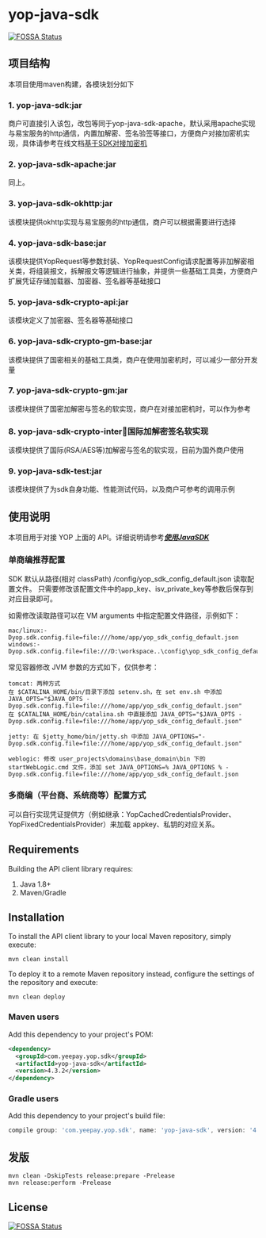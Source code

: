 # yop-java-sdk
[![FOSSA Status](https://app.fossa.com/api/projects/git%2Bgithub.com%2Fyop-platform%2Fyop-java-sdk.svg?type=shield)](https://app.fossa.com/projects/git%2Bgithub.com%2Fyop-platform%2Fyop-java-sdk?ref=badge_shield)

## 项目结构

本项目使用maven构建，各模块划分如下

### 1. yop-java-sdk:jar

商户可直接引入该包，改包等同于yop-java-sdk-apache，默认采用apache实现与易宝服务的http通信，内置加解密、签名验签等接口，方便商户对接加密机实现，具体请参考在线文档[基于SDK对接加密机](https://open.yeepay.com/docs/open/platform-doc/sdk_guide-sm/encryptor-support)

### 2. yop-java-sdk-apache:jar

同上。

### 3. yop-java-sdk-okhttp:jar

该模块提供okhttp实现与易宝服务的http通信，商户可以根据需要进行选择

### 4. yop-java-sdk-base:jar

该模块提供YopRequest等参数封装、YopRequestConfig请求配置等非加解密相关类，将组装报文，拆解报文等逻辑进行抽象，并提供一些基础工具类，方便商户扩展凭证存储加载器、加密器、签名器等基础接口

### 5. yop-java-sdk-crypto-api:jar

该模块定义了加密器、签名器等基础接口

### 6. yop-java-sdk-crypto-gm-base:jar

该模块提供了国密相关的基础工具类，商户在使用加密机时，可以减少一部分开发量

### 7. yop-java-sdk-crypto-gm:jar

该模块提供了国密加解密与签名的软实现，商户在对接加密机时，可以作为参考

### 8. yop-java-sdk-crypto-inter:jar:国际加解密签名软实现

该模块提供了国际(RSA/AES等)加解密与签名的软实现，目前为国外商户使用

### 9. yop-java-sdk-test:jar

该模块提供了为sdk自身功能、性能测试代码，以及商户可参考的调用示例

## 使用说明

本项目用于对接 YOP 上面的 API。详细说明请参考[**_使用JavaSDK_**](https://open.yeepay.com/docs/platform/sdk_guide/java-sdk-guide)

### 单商编推荐配置

SDK 默认从路径(相对 classPath) /config/yop_sdk_config_default.json 读取配置文件。
只需要修改该配置文件中的app_key、isv_private_key等参数后保存到对应目录即可。

如需修改读取路径可以在 VM arguments 中指定配置文件路径，示例如下：

````
mac/linux:-Dyop.sdk.config.file=file:///home/app/yop_sdk_config_default.json
windows:-Dyop.sdk.config.file=file:///D:\workspace..\config\yop_sdk_config_default.json
````

常见容器修改 JVM 参数的方式如下，仅供参考：

````
tomcat: 两种方式
在 $CATALINA_HOME/bin/目录下添加 setenv.sh，在 set env.sh 中添加 JAVA_OPTS="$JAVA_OPTS -Dyop.sdk.config.file=file:///home/app/yop_sdk_config_default.json"
在 $CATALINA_HOME/bin/catalina.sh 中直接添加 JAVA_OPTS="$JAVA_OPTS -Dyop.sdk.config.file=file:///home/app/yop_sdk_config_default.json"

jetty: 在 $jetty_home/bin/jetty.sh 中添加 JAVA_OPTIONS="-Dyop.sdk.config.file=file:///home/app/yop_sdk_config_default.json"

weblogic: 修改 user_projects\domains\base_domain\bin 下的 startWebLogic.cmd 文件，添加 set JAVA_OPTIONS=% JAVA_OPTIONS % -Dyop.sdk.config.file=file:///home/app/yop_sdk_config_default.json
````

### 多商编（平台商、系统商等）配置方式

可以自行实现凭证提供方（例如继承：YopCachedCredentialsProvider、YopFixedCredentialsProvider）来加载 appkey、私钥的对应关系。

## Requirements

Building the API client library requires:
1. Java 1.8+
2. Maven/Gradle

## Installation

To install the API client library to your local Maven repository, simply execute:

```shell
mvn clean install
```

To deploy it to a remote Maven repository instead, configure the settings of the repository and execute:

```shell
mvn clean deploy
```

### Maven users

Add this dependency to your project's POM:

```xml
<dependency>
  <groupId>com.yeepay.yop.sdk</groupId>
  <artifactId>yop-java-sdk</artifactId>
  <version>4.3.2</version>
</dependency>
```

### Gradle users

Add this dependency to your project's build file:

```groovy
compile group: 'com.yeepay.yop.sdk', name: 'yop-java-sdk', version: '4.3.2'
```

## 发版

```
mvn clean -DskipTests release:prepare -Prelease
mvn release:perform -Prelease
```

## License
[![FOSSA Status](https://app.fossa.com/api/projects/git%2Bgithub.com%2Fyop-platform%2Fyop-java-sdk.svg?type=large)](https://app.fossa.com/projects/git%2Bgithub.com%2Fyop-platform%2Fyop-java-sdk?ref=badge_large)